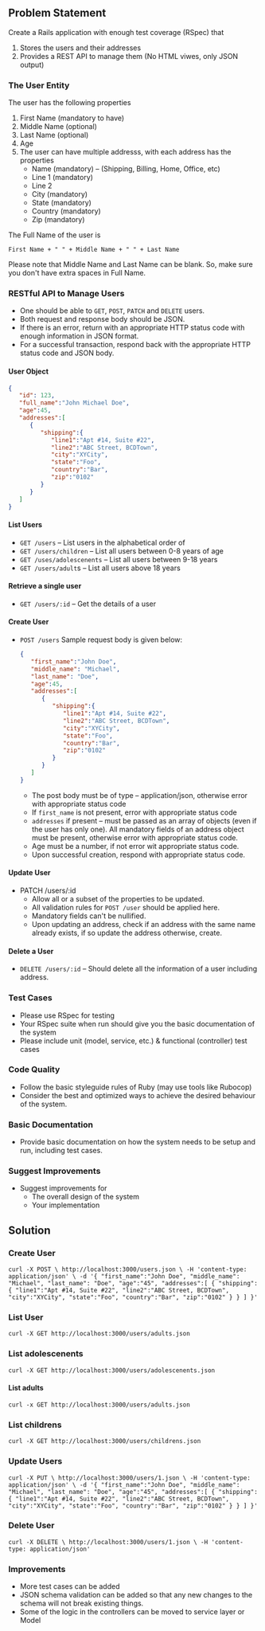 
## Problem Statement

Create a Rails application with enough test coverage (RSpec)  that
1. Stores the users and their addresses
2. Provides a REST API to manage them (No HTML viwes, only JSON output)

### The User Entity
The user has the following properties
1. First Name (mandatory to have)
2. Middle Name (optional)
3. Last Name (optional)
4. Age
5. The user can have multiple addresss, with each address has the properties
	- Name (mandatory) – (Shipping, Billing, Home, Office, etc)
	- Line 1 (mandatory)
	- Line 2
	- City (mandatory)
	- State (mandatory)
	- Country (mandatory)
	- Zip (mandatory)

The Full Name of the user is

	First Name + " " + Middle Name + " " + Last Name

Please note that Middle Name and Last Name can be blank. So, make sure you don't have extra spaces in Full Name.

### RESTful API to Manage Users
* One should be able to `GET`, `POST`, `PATCH` and `DELETE` users.
* Both request and response body should be JSON.
* If there is an error, return with an appropriate HTTP status code with enough information in JSON format.
* For a successful transaction, respond back with the appropriate HTTP status code and JSON body.

#### User Object
```json
{
   "id": 123,
   "full_name":"John Michael Doe",
   "age":45,
   "addresses":[
      {
         "shipping":{
            "line1":"Apt #14, Suite #22",
            "line2":"ABC Street, BCDTown",
            "city":"XYCity",
            "state":"Foo",
            "country":"Bar",
            "zip":"0102"
         }
      }
   ]
}
```

#### List Users

* `GET /users` – List users in the alphabetical order of
* `GET /users/children` – List all users between 0-8 years of age
* `GET /uses/adolescenents` – List all users between 9-18 years
* `GET /users/adult`s – List all users above 18 years

#### Retrieve a single user
* `GET /users/:id` – Get the details of a user

#### Create User

* `POST /users`
	Sample request body is given below:
	```json
	{
	   "first_name":"John Doe",
	   "middle_name": "Michael",
	   "last_name": "Doe",
	   "age":45,
	   "addresses":[
	      {
	         "shipping":{
	            "line1":"Apt #14, Suite #22",
	            "line2":"ABC Street, BCDTown",
	            "city":"XYCity",
	            "state":"Foo",
	            "country":"Bar",
	            "zip":"0102"
	         }
	      }
	   ]
	}
	```
	* The post body must be of type – application/json, otherwise error with appropriate status code
	* If `first_name` is not present, error with appropriate status code
	* `addresses` if present – must be passed as an array of objects (even if the user has only one). All mandatory fields of an address object must be present, otherwise error with appropriate status code.
	* Age must be a number, if not error wit appropriate status code.
	* Upon successful creation, respond with appropriate status code.

#### Update User

 - PATCH /users/:id
	* Allow all or a subset of the properties to be updated.
	* All validation rules for `POST /user` should be applied here.
	* Mandatory fields can't be nullified.
	* Upon updating an address, check if an address with the same name already exists, if so update the address otherwise, create.

#### Delete a User
- `DELETE /users/:id` – Should delete all the information of a user including address.

### Test Cases

 - Please use RSpec for testing
 - Your RSpec suite when run should give you the basic documentation of the system
 - Please include unit (model, service, etc.) & functional (controller) test cases

### Code Quality
 - Follow the basic styleguide rules of Ruby (may use tools like Rubocop)
 - Consider the best and optimized ways to achieve the desired behaviour of the system.

### Basic Documentation
- Provide basic documentation on how the system needs to be setup and run, including test cases.
### Suggest Improvements
- Suggest improvements for
	- The overall design of the system
	- Your implementation

## Solution

### Create User

 `curl -X POST \
  http://localhost:3000/users.json \
  -H 'content-type: application/json' \
  -d '{
    "first_name":"John Doe",
    "middle_name": "Michael",
    "last_name": "Doe",
    "age":"45",
    "addresses":[
       {
          "shipping":{
             "line1":"Apt #14, Suite #22",
             "line2":"ABC Street, BCDTown",
             "city":"XYCity",
             "state":"Foo",
             "country":"Bar",
             "zip":"0102"
          }
       }
    ]
 }'`

### List User

`curl -X GET http://localhost:3000/users/adults.json`

### List adolescenents

`curl -X GET http://localhost:3000/users/adolescenents.json`

#### List adults

`curl -x GET http://localhost:3000/users/adults.json`

### List childrens

`curl -X GET http://localhost:3000/users/childrens.json`

### Update Users

`curl -X PUT \
  http://localhost:3000/users/1.json \
  -H 'content-type: application/json' \
  -d '{
    "first_name":"John Doe",
    "middle_name": "Michael",
    "last_name": "Doe",
    "age":"45",
    "addresses":[
       {
          "shipping":{
             "line1":"Apt #14, Suite #22",
             "line2":"ABC Street, BCDTown",
             "city":"XYCity",
             "state":"Foo",
             "country":"Bar",
             "zip":"0102"
          }
       }
    ]
 }'`

### Delete User

 `curl -X DELETE \
   http://localhost:3000/users/1.json \
   -H 'content-type: application/json'`

### Improvements
* More test cases can be added
* JSON schema validation can be added so that any new changes to the schema will not break existing things.
* Some of the logic in the controllers can be moved to service layer or Model

